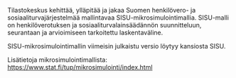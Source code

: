 Tilastokeskus kehittää, ylläpitää ja jakaa Suomen henkilövero- ja sosiaaliturvajärjestelmää mallintavaa SISU-mikrosimulointimallia. SISU-malli on henkilöverotuksen ja sosiaaliturvalainsäädännön suunnitteluun, seurantaan ja arvioimiseen tarkoitettu laskentaväline.

SISU-mikrosimulointimallin viimeisin julkaistu versio löytyy kansiosta SISU.

Lisätietoja mikrosimulointimallista: https://www.stat.fi/tup/mikrosimulointi/index.html
